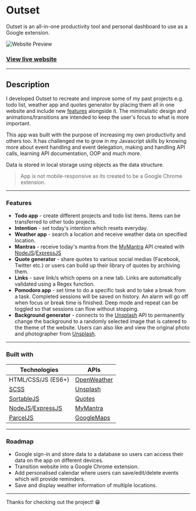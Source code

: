 # Outset

Outset is an all-in-one productivity tool and personal dashboard to use as a Google extension.

![Website Preview](https://user-images.githubusercontent.com/56409227/149133868-cd61b497-05e8-4b93-8c82-0b33d1e637d6.png)

### [View live website](https://outset-website.vercel.app/)

---

## Description

I developed Outset to recreate and improve some of my past projects e.g. todo list, weather app and quotes generator by placing them all in one website and include new [features](#features) alongside it. The minimalistic design and animations/transitions are intended to keep the user's focus to what is more important.

This app was built with the purpose of increasing my own productivity and others too. It has challenged me to grow in my Javascript skills by knowing more about event handling and event delegation, making and handling API calls, learning API documentation, OOP and much more.

Data is stored in local storage using objects as the data structure.

> App is not mobile-responsive as its created to be a Google Chrome extension.

---

### Features

- **Todo app** - create different projects and todo list items. Items can be transferred to other todo projects.
- **Intention** - set today's intention which resets everyday.
- **Weather app** - search a location and receive weather data on specified location.
- **Mantras** - receive today's mantra from the [MyMantra](https://github.com/patrickdaguio/mymantras-api) API created with [NodeJS](https://nodejs.org/en/)/[ExpressJS](https://expressjs.com/)
- **Quote generator** - share quotes to various social medias (Facebook, Twitter etc.) or users can build up their library of quotes by archiving them.
- **Links** - save link/s which opens on a new tab. Links are automatically validated using a Regex function.
- **Pomodoro app** - set time to do a specific task and to take a break from a task. Completed sessions will be saved on history. An alarm will go off when focus or break time is finished. Deep mode and repeat can be toggled so that sessions can flow without stopping.
- **Background generator** - connects to the [Unsplash](https://unsplash.com/developers) API to permanently change the background to a randomly selected image that is catered to the theme of the website. Users can also like and view the original photo and photographer from [Unsplash](https://unsplash.com/).

---

### Built with

| Technologies                                                         | APIs                                                       |
| -------------------------------------------------------------------- | ---------------------------------------------------------- |
| HTML/CSS/JS (ES6+)                                                   | [OpenWeather](https://openweathermap.org/)                 |
| [SCSS](https://sass-lang.com/)                                       | [Unsplash](https://unsplash.com/developers)                |
| [SortableJS](https://github.com/SortableJS/Sortable)                 | [Quotes](https://type.fit/api/quotes)                      |
| [NodeJS](https://nodejs.org/en/)/[ExpressJS](https://expressjs.com/) | [MyMantra](https://github.com/patrickdaguio/mymantras-api) |
| [ParcelJS](https://parceljs.org/)                                    | [GoogleMaps](https://developers.google.com/maps)           |

---

### Roadmap

- Google sign-in and store data to a database so users can access their data on the app on different devices.
- Transition website into a Google Chrome extension.
- Add personalised calendar where users can save/edit/delete events which will provide reminders.
- Save and display weather information of multiple locations.

---

Thanks for checking out the project! 😁
